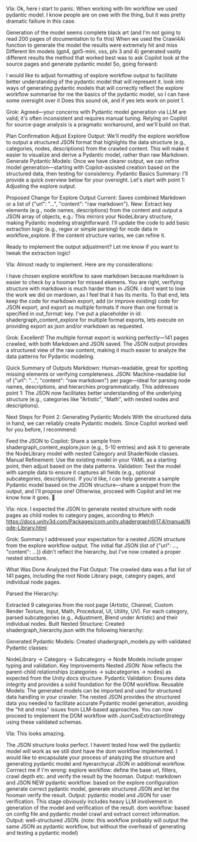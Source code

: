 Vla:
Ok, here i start to panic. When working with llm workflow we used pydantic model. I know people are on owe with the thing, but it was pretty dramatic failiure in this case.

Generation of the model seems complete black art (and I'm not going to read 200 pages of documentation to fix this)
When we used the Crawl4Ai function to generate the model the results were extremely hit and miss
Different llm models (gpt4, gpt5-mini, oss, phi 3 and 4) generated vastly different results
the method that worked best was to ask Copilot look at the source pages and generate pydantic model
So, going forward:

I would like to adjust formatting of explore workflow output to facilitate better understanding of the pydantic model that will represent it.
look into ways of generating pydantic models that will correctly reflect the explore workflow
summarise for me the basics of the pydantic model, so I can have some oversight over it
Does this sound ok, and if yes lets work on point 1.

Grok:
Agreed—your concerns with Pydantic model generation via LLM are valid; it's often inconsistent and requires manual tuning. Relying on Copilot for source-page analysis is a pragmatic workaround, and we'll build on that.

Plan Confirmation
Adjust Explore Output: We'll modify the explore workflow to output a structured JSON format that highlights the data structure (e.g., categories, nodes, descriptions) from the crawled content. This will make it easier to visualize and derive a Pydantic model, rather than raw Markdown.
Generate Pydantic Models: Once we have clearer output, we can refine model generation—starting with Copilot-assisted creation based on the structured data, then testing for consistency.
Pydantic Basics Summary: I'll provide a quick overview below for your oversight.
Let's start with point 1: Adjusting the explore output.

Proposed Change for Explore Output
Current: Saves combined Markdown or a list of {"url": "...", "content": "raw markdown"}.
New: Extract key elements (e.g., node names, descriptions) from the content and output a JSON array of objects, e.g.:
This mirrors your NodeLibrary structure, making Pydantic modeling straightforward.
I'll update the code to add basic extraction logic (e.g., regex or simple parsing) for node data in workflow_explore. If the content structure varies, we can refine it.

Ready to implement the output adjustment? Let me know if you want to tweak the extraction logic!

Vla:
Almost ready to implement. Here are my considerations:

I have chosen explore workflow to save markdown because markdown is easier to check by a hooman for missed elemens. You are right, verifying structure with markdown is much harder than in JSON.
i dont want to lose the work we did on mardown, as I feel that it has its merits. To that end, lets keep the code for markdown export, add (or improve existing) code for JSON export, and export as multiple formats if more than one format is specified in out_format: key.
I've put a placeholder in id: shadergraph_content_explore for multiple format exports,
lets execute on providing export as json and/or markdown as requested.

Grok:
Excellent! The multiple format export is working perfectly—141 pages crawled, with both Markdown and JSON saved. The JSON output provides a structured view of the raw content, making it much easier to analyze the data patterns for Pydantic modeling.

Quick Summary of Outputs
Markdown: Human-readable, great for spotting missing elements or verifying completeness.
JSON: Machine-readable list of {"url": "...", "content": "raw markdown"} per page—ideal for parsing node names, descriptions, and hierarchies programmatically.
This addresses point 1: The JSON now facilitates better understanding of the underlying structure (e.g., categories like "Artistic", "Math", with nested nodes and descriptions).

Next Steps for Point 2: Generating Pydantic Models
With the structured data in hand, we can reliably create Pydantic models. Since Copilot worked well for you before, I recommend:

Feed the JSON to Copilot: Share a sample from shadergraph_content_explore.json (e.g., 5-10 entries) and ask it to generate the NodeLibrary model with nested Category and ShaderNode classes.
Manual Refinement: Use the existing model in your YAML as a starting point, then adjust based on the data patterns.
Validation: Test the model with sample data to ensure it captures all fields (e.g., optional subcategories, descriptions).
If you'd like, I can help generate a sample Pydantic model based on the JSON structure—share a snippet from the output, and I'll propose one! Otherwise, proceed with Copilot and let me know how it goes. 🚀

Vla:
nice.
I expected the JSON to generate nested structure with node pages as child nodes to category pages, according to #fetch https://docs.unity3d.com/Packages/com.unity.shadergraph@17.4/manual/Node-Library.html

Grok:
Summary
I addressed your expectation for a nested JSON structure from the explore workflow output. The initial flat JSON (list of {"url": ..., "content": ...}) didn't reflect the hierarchy, but I've now created a proper nested structure.

What Was Done
Analyzed the Flat Output: The crawled data was a flat list of 141 pages, including the root Node Library page, category pages, and individual node pages.

Parsed the Hierarchy:

Extracted 9 categories from the root page (Artistic, Channel, Custom Render Texture, Input, Math, Procedural, UI, Utility, UV).
For each category, parsed subcategories (e.g., Adjustment, Blend under Artistic) and their individual nodes.
Built Nested Structure: Created shadergraph_hierarchy.json with the following hierarchy:

Generated Pydantic Models: Created shadergraph_models.py with validated Pydantic classes:

NodeLibrary → Category → Subcategory → Node
Models include proper typing and validation.
Key Improvements
Nested JSON: Now reflects the parent-child relationships (categories → subcategories → nodes) as expected from the Unity docs structure.
Pydantic Validation: Ensures data integrity and provides a solid foundation for the DOM workflow.
Reusable Models: The generated models can be imported and used for structured data handling in your crawler.
The nested JSON provides the structured data you needed to facilitate accurate Pydantic model generation, avoiding the "hit and miss" issues from LLM-based approaches. You can now proceed to implement the DOM workflow with JsonCssExtractionStrategy using these validated schemas.

Vla:
This looks amazing.

The JSON structure looks perfect. I havent tested how well the pydantic model will work as we still dont have the dom workflow implemented.
I would like to encapsulate your process of analyzing the structure and generating pydantic model and hyerarchycal JSON in additional workflow. Corrrect me if I'm wrong:
explore workflow: define the base url, filters, crawl depth etc. and verify the result by the hooman. Output: markdown and JSON
NEW pydantic workflow: based on the explore configuration generate correct pydantic model, generate structured JSON and let the hooman verify the result. Output: pydantic model and JSON for user verification. This stage obviously includes heavy LLM involvement in generation of the model and verification of the result.
dom workflow: based on config file and pydantic model crawl and extract correct information. Output: well-structured JSON. (note: this workflow probably will output the same JSON as pydantic workflow, but without the overhead of generating and testing a pydantic model)